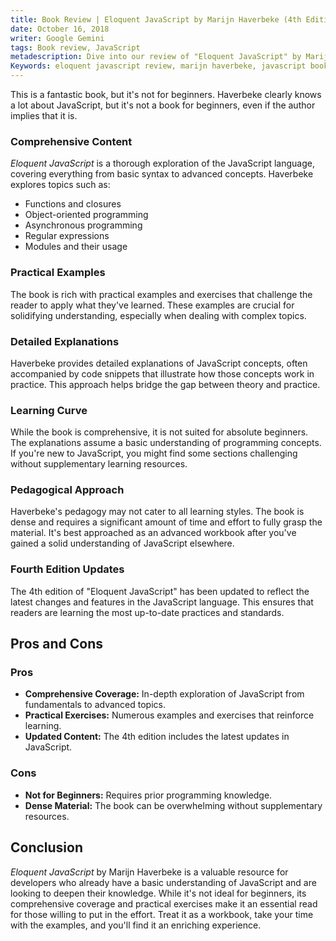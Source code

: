 ```yaml
---
title: Book Review | Eloquent JavaScript by Marijn Haverbeke (4th Edition)
date: October 16, 2018
writer: Google Gemini
tags: Book review, JavaScript
metadescription: Dive into our review of "Eloquent JavaScript" by Marijn Haverbeke (4th Edition). Explore its in-depth JavaScript insights, and discover why this book is a must-read for experienced developers looking to deepen their knowledge.
Keywords: eloquent javascript review, marijn haverbeke, javascript book, javascript learning, advanced javascript, javascript programming, book review, coding books, javascript developers, javascript pedagogy
---
```


This is a fantastic book, but it's not for beginners. Haverbeke clearly knows a lot about JavaScript, but it's not a book for beginners, even if the author implies that it is.

### Comprehensive Content

_Eloquent JavaScript_ is a thorough exploration of the JavaScript language, covering everything from basic syntax to advanced concepts. Haverbeke explores topics such as:

-  Functions and closures
-  Object-oriented programming
-  Asynchronous programming
-  Regular expressions
-  Modules and their usage

### Practical Examples

The book is rich with practical examples and exercises that challenge the reader to apply what they've learned. These examples are crucial for solidifying understanding, especially when dealing with complex topics.

### Detailed Explanations

Haverbeke provides detailed explanations of JavaScript concepts, often accompanied by code snippets that illustrate how those concepts work in practice. This approach helps bridge the gap between theory and practice.

### Learning Curve

While the book is comprehensive, it is not suited for absolute beginners. The explanations assume a basic understanding of programming concepts. If you're new to JavaScript, you might find some sections challenging without supplementary learning resources.

### Pedagogical Approach

Haverbeke's pedagogy may not cater to all learning styles. The book is dense and requires a significant amount of time and effort to fully grasp the material. It's best approached as an advanced workbook after you've gained a solid understanding of JavaScript elsewhere.

### Fourth Edition Updates

The 4th edition of "Eloquent JavaScript" has been updated to reflect the latest changes and features in the JavaScript language. This ensures that readers are learning the most up-to-date practices and standards.

## Pros and Cons

### Pros

-  **Comprehensive Coverage:** In-depth exploration of JavaScript from fundamentals to advanced topics.
-  **Practical Exercises:** Numerous examples and exercises that reinforce learning.
-  **Updated Content:** The 4th edition includes the latest updates in JavaScript.

### Cons

-  **Not for Beginners:** Requires prior programming knowledge.
-  **Dense Material:** The book can be overwhelming without supplementary resources.

## Conclusion

_Eloquent JavaScript_ by Marijn Haverbeke is a valuable resource for developers who already have a basic understanding of JavaScript and are looking to deepen their knowledge. While it's not ideal for beginners, its comprehensive coverage and practical exercises make it an essential read for those willing to put in the effort. Treat it as a workbook, take your time with the examples, and you'll find it an enriching experience.
